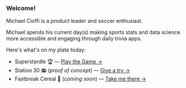 ### Welcome! 

Michael Cioffi is a product leader and soccer enthusiast.

Michael spends his current day(s) making sports stats and data science more accessible and engaging through daily trivia apps.

Here's what's on my plate today:

- Superstardle 🏆 — [Play the Game →](https://www.superstardle.com)
- Station 30 📻 (_proof of concept_) — [Give a try →](https://www.stationthirty.com)
- Fastbreak Cereal 🥣 (_coming soon_) — [Take me there →](https://www.fastbreakcereal.com)
